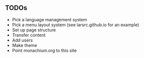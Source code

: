 ## TODOs

* Pick a language management system
* Pick a menu layout system (see larsrc.github.io for an example)
* Set up page structure
* Transfer content
* Add users
* Make theme
* Point monachium.org to this site
